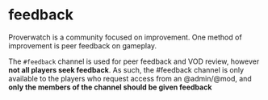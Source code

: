 # feedback

Proverwatch is a community focused on improvement. One method of improvement is peer feedback on gameplay.

The `#feedback` channel is used for peer feedback and VOD review, however **not all players seek feedback**. As such, the #feedback channel is only available to the players who request access from an @admin/@mod, and **only the members of the channel should be given feedback**
